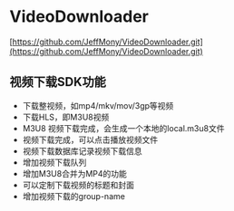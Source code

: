 # VideoDownloader

[https://github.com/JeffMony/VideoDownloader.git](https://github.com/JeffMony/VideoDownloader.git)

## 视频下载SDK功能

* 下载整视频，如mp4/mkv/mov/3gp等视频
* 下载HLS，即M3U8视频
* M3U8 视频下载完成，会生成一个本地的local.m3u8文件
* 视频下载完成，可以点击播放视频文件
* 视频下载数据库记录视频下载信息
* 增加视频下载队列
* 增加M3U8合并为MP4的功能
* 可以定制下载视频的标题和封面
* 增加视频下载的group-name

